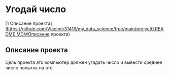# Угодай число
[1 Описание проекта](https://github.com/Vladimir31416/my_data_science/tree/main/project0.README.MD/#Описание проекта)
## Описание проекта
Цель проекта это компьютер должен угадать число и вывести среднее число попыток на это
